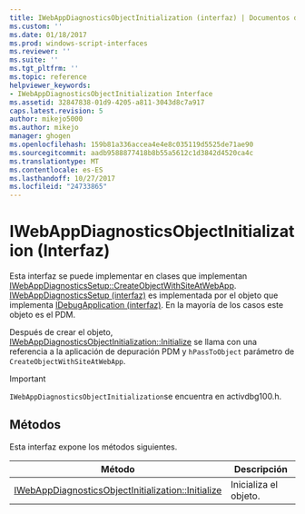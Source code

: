 ```yaml
---
title: IWebAppDiagnosticsObjectInitialization (interfaz) | Documentos de Microsoft
ms.custom: ''
ms.date: 01/18/2017
ms.prod: windows-script-interfaces
ms.reviewer: ''
ms.suite: ''
ms.tgt_pltfrm: ''
ms.topic: reference
helpviewer_keywords:
- IWebAppDiagnosticsObjectInitialization Interface
ms.assetid: 32847838-01d9-4205-a811-3043d8c7a917
caps.latest.revision: 5
author: mikejo5000
ms.author: mikejo
manager: ghogen
ms.openlocfilehash: 159b81a336accea4e4e8c035119d5525de71ae90
ms.sourcegitcommit: aadb9588877418b8b55a5612c1d3842d4520ca4c
ms.translationtype: MT
ms.contentlocale: es-ES
ms.lasthandoff: 10/27/2017
ms.locfileid: "24733865"
---
```

# <a name="iwebappdiagnosticsobjectinitialization-interface"></a>IWebAppDiagnosticsObjectInitialization (Interfaz)
Esta interfaz se puede implementar en clases que implementan [IWebAppDiagnosticsSetup::CreateObjectWithSiteAtWebApp](../../winscript/reference/iwebappdiagnosticssetup-createobjectwithsiteatwebapp.md). [IWebAppDiagnosticsSetup (interfaz)](../../winscript/reference/iwebappdiagnosticssetup-interface.md) es implementada por el objeto que implementa [IDebugApplication (interfaz)](../../winscript/reference/idebugapplication-interface.md). En la mayoría de los casos este objeto es el PDM.  
  
 Después de crear el objeto, [IWebAppDiagnosticsObjectInitialization::Initialize](../../winscript/reference/iwebappdiagnosticsobjectinitialization-initialize.md) se llama con una referencia a la aplicación de depuración PDM y `hPassToObject` parámetro de `CreateObjectWithSiteAtWebApp`.  
  
> [!IMPORTANT]
>  `IWebAppDiagnosticsObjectInitialization`se encuentra en activdbg100.h.  
  
## <a name="methods"></a>Métodos  
 Esta interfaz expone los métodos siguientes.  
  
|Método|Descripción|  
|------------|-----------------|  
|[IWebAppDiagnosticsObjectInitialization::Initialize](../../winscript/reference/iwebappdiagnosticsobjectinitialization-initialize.md)|Inicializa el objeto.|